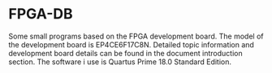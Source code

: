 # FPGA-DB
Some small programs based on the FPGA development board. 
The model of the development board is EP4CE6F17C8N.
Detailed topic information and development board details can be found in the document introduction section.
The software i use is Quartus Prime 18.0 Standard Edition.
